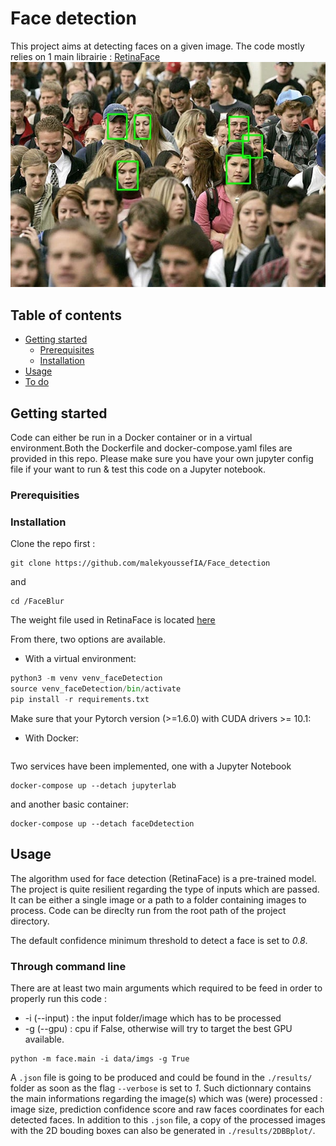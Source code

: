 # Face detection 

This project aims at detecting faces on a given image.
The code mostly relies on 1 main librairie : [RetinaFace](https://github.com/ternaus/retinaface) 
![My Image](results/2DBBplot/crowd.jpg)

## Table of contents
* [Getting started ](#getting-started)
    * [Prerequisites](#prerequisites)
    * [Installation](#installation)
* [Usage](#usage)
* [To do](#to-do)


## Getting started
Code can either be run in a Docker container or in a virtual environment.Both the Dockerfile and docker-compose.yaml files are provided in this repo. 
Please make sure you have your own jupyter config file if your want to run & test this code on a Jupyter notebook. 
### Prerequisities
### Installation
Clone the repo first : 
```
git clone https://github.com/malekyoussefIA/Face_detection
```
and 
```
cd /FaceBlur
```
The weight file used in RetinaFace is located [here](https://drive.google.com/drive/folders/1oZRSG0ZegbVkVwUd8wUIQx8W7yfZ_ki1) 

From there, two options are available. 
* With a virtual environment:
```python 
python3 -m venv venv_faceDetection
source venv_faceDetection/bin/activate
pip install -r requirements.txt


```
Make sure that your Pytorch version (>=1.6.0) with CUDA drivers >= 10.1: 


* With Docker:

```docker-compose build
```
Two services have been implemented, one with a Jupyter Notebook 

```
docker-compose up --detach jupyterlab
```

and another basic container: 

```
docker-compose up --detach faceDdetection
```

## Usage 
The algorithm used for face detection (RetinaFace) is a pre-trained model. 
The project is quite resilient regarding the type of inputs which are passed. It can be either a single image or a path to a folder containing images to process. Code can be direclty run from the root path of the project directory. 

The default confidence minimum threshold to detect a face is set to _0.8_. 

### Through command line 
There are at least two main arguments which required to be feed in order to properly run this code : 
* -i (--input) : the input folder/image which has to be processed
* -g (--gpu) : cpu if False, otherwise will try to target the best GPU available.

```
python -m face.main -i data/imgs -g True 
```

A  `.json` file is going to be produced and could be found in the  `./results/` folder as soon as the flag `--verbose` is set to _1_. Such dictionnary contains the main informations regarding the image(s) which was (were) processed : image size, prediction confidence score and raw faces coordinates for each detected faces. In addition to this `.json` file, a copy of the processed images with the 2D bouding boxes can also be generated in `./results/2DBBplot/`.

